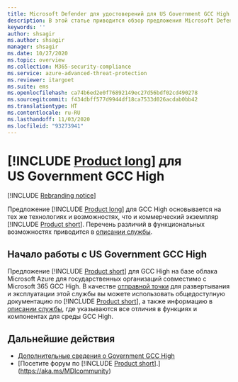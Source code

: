```yaml
---
title: Microsoft Defender для удостоверений для US Government GCC High
description: В этой статье приводится обзор предложения Microsoft Defender для удостоверений для US Government GCC High.
keywords: ''
author: shsagir
ms.author: shsagir
manager: shsagir
ms.date: 10/27/2020
ms.topic: overview
ms.collection: M365-security-compliance
ms.service: azure-advanced-threat-protection
ms.reviewer: itargoet
ms.suite: ems
ms.openlocfilehash: ca74b6ed2e0f76892149ec27d56bdf02cd490278
ms.sourcegitcommit: f434dbff577d9944df18ca7533d026acdab0bb42
ms.translationtype: HT
ms.contentlocale: ru-RU
ms.lasthandoff: 11/03/2020
ms.locfileid: "93273941"
---
```

# <a name="product-long-for-us-government-gcc-high"></a>[!INCLUDE [Product long](includes/product-long.md)] для US Government GCC High

[!INCLUDE [Rebranding notice](includes/rebranding.md)]

Предложение [!INCLUDE [Product long](includes/product-long.md)] для GCC High основывается на тех же технологиях и возможностях, что и коммерческий экземпляр [!INCLUDE [Product short](includes/product-short.md)]. Перечень различий в функциональных возможностях приводится в [описании службы](/enterprise-mobility-security/solutions/ems-azure-atp-govt-service-description).

## <a name="get-started-with-us-government-gcc-high"></a>Начало работы с US Government GCC High

Предложение [!INCLUDE [Product short](includes/product-short.md)] для GCC High на базе облака Microsoft Azure для государственных организаций совместимо с Microsoft 365 GCC High. В качестве [отправной точки](install-step1.md) для развертывания и эксплуатации этой службы вы можете использовать общедоступную документацию по [!INCLUDE [Product short](includes/product-short.md)], а также информацию в [описании службы](/enterprise-mobility-security/solutions/ems-azure-atp-govt-service-description), где указываются все отличия в функциях и компонентах для среды GCC High.  

## <a name="next-steps"></a>Дальнейшие действия

- [Дополнительные сведения о Government GCC High](/enterprise-mobility-security/solutions/ems-azure-atp-govt-service-description)
- [Посетите форум по [!INCLUDE [Product short](includes/product-short.md)].](https://aka.ms/MDIcommunity)
